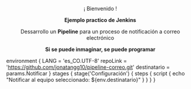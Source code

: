 <p align="center">¡ Bienvenido !</p>
<p align="center"><b>Ejemplo practico de Jenkins</b></p>
<p align="center"><a>Dessarrollo un <b>Pipeline</b> para un proceso de notificación a correo electrónico</b></a></p>
<p align="center"><b>Si se puede inmaginar, se puede programar</b></p>

environment {
        LANG = 'es_CO.UTF-8'
        repoLink = 'https://github.com/jonatangg10/pipeline-correo.git'
        destinatario = params.Notificar
    }
    stages {
        stage('Configuración') {
            steps {
                script {
                    echo "Notificar al equipo seleccionado: ${env.destinatario}"
                }
            }
        }
    }
